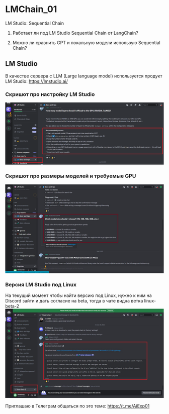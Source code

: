 # LMChain_01
LM Studio: Sequential Chain

1. Работает ли под LM Studio Sequential Chain от LangChain?

2. Можно ли сравнить GPT и локальную модели использую Sequential Chain?


## LM Studio
В качестве сервера с LLM (Large language model) используется продукт LM Studio: https://lmstudio.ai/

### Скришот про настройку LM Studio
![](Doc/LMStudioConfig_01.png)

### Скришот про размеры моделей и требуемые GPU
![LMStudioGPU.jpg](Doc%2FLMStudioGPU.jpg)

### Версия LM Studio под Linux
На текущий момент чтобы найти версию под Linux, нужно к ним на Discord зайти и дать согласие на beta, тогда в чате видна ветка linux-beta-2
![LMStudioLinux.jpg](Doc%2FLMStudioLinux.jpg)

Приглашаю в Телеграм общаться по это теме: https://t.me/AiExp01